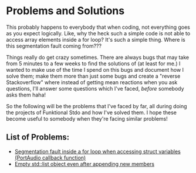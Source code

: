 # Problems and Solutions
This probably happens to everybody that when coding, not everything goes as you expect logically. Like, why the heck such a simple code is not able to access array elements inside a for loop? It's such a simple thing. Where is this segmentation fault coming from???

Things really do get crazy sometimes. There are always bugs that may take from 5 minutes to a few weeks to find the solutions of (at least for me.) I wanted to make use of the time I spend on this bugs and document how I solve them; make them more than just some bugs and create a "reverse Stackoverflow" where instead of getting mean reactions when you ask questions, I'll answer some questions which I've faced, *before* somebody asks them haha!

So the following will be the problems that I've faced by far, all during doing the projects of Funktional Stdo and how I've solved them. I hope these become useful to somebody when they're facing similar problems!

## List of Problems:
- [Segmentation fault inside a for loop when accessing struct variables (PortAudio callback function)](https://github.com/funktional-stdo/problems-and-solutions/blob/main/segmentation-fault-loop.md)
- [Empty std::list object even after appending new members](https://github.com/funktional-stdo/problems-and-solutions/blob/main/empty-list.md)
